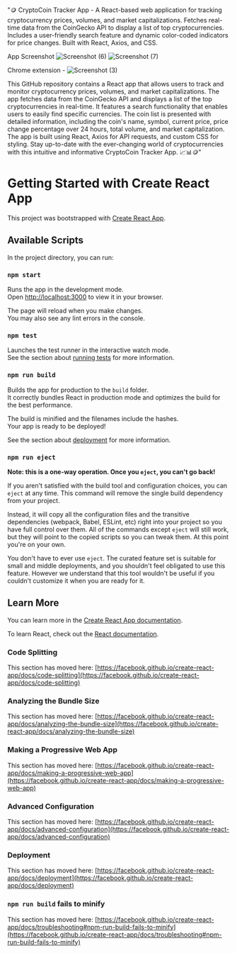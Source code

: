 "🪙 CryptoCoin Tracker App - A React-based web application for tracking cryptocurrency prices, volumes, and market capitalizations. Fetches real-time data from the CoinGecko API to display a list of top cryptocurrencies. Includes a user-friendly search feature and dynamic color-coded indicators for price changes. Built with React, Axios, and CSS.

App Screenshot
![Screenshot (6)](https://github.com/Yuvaraja-M/CryptoCurrencyTraker-Api-based/assets/84231769/8fc699bb-e5df-4578-9cb0-8abea55b0d08)
![Screenshot (7)](https://github.com/Yuvaraja-M/CryptoCurrencyTraker-Api-based/assets/84231769/88211e90-f10e-4171-9d6b-3e37731cb346)

Chrome extension - 
![Screenshot (3)](https://github.com/Yuvaraja-M/CryptoCurrencyTraker-Api-based/assets/84231769/cae7a255-4160-4d25-bf26-d44cb66ddab9)



This GitHub repository contains a React app that allows users to track and monitor cryptocurrency prices, volumes, and market capitalizations. The app fetches data from the CoinGecko API and displays a list of the top cryptocurrencies in real-time. It features a search functionality that enables users to easily find specific currencies. The coin list is presented with detailed information, including the coin's name, symbol, current price, price change percentage over 24 hours, total volume, and market capitalization. The app is built using React, Axios for API requests, and custom CSS for styling. Stay up-to-date with the ever-changing world of cryptocurrencies with this intuitive and informative CryptoCoin Tracker App. 📈📊🪙"


# Getting Started with Create React App

This project was bootstrapped with [Create React App](https://github.com/facebook/create-react-app).

## Available Scripts

In the project directory, you can run:

### `npm start`

Runs the app in the development mode.\
Open [http://localhost:3000](http://localhost:3000) to view it in your browser.

The page will reload when you make changes.\
You may also see any lint errors in the console.

### `npm test`

Launches the test runner in the interactive watch mode.\
See the section about [running tests](https://facebook.github.io/create-react-app/docs/running-tests) for more information.

### `npm run build`

Builds the app for production to the `build` folder.\
It correctly bundles React in production mode and optimizes the build for the best performance.

The build is minified and the filenames include the hashes.\
Your app is ready to be deployed!

See the section about [deployment](https://facebook.github.io/create-react-app/docs/deployment) for more information.

### `npm run eject`

**Note: this is a one-way operation. Once you `eject`, you can't go back!**

If you aren't satisfied with the build tool and configuration choices, you can `eject` at any time. This command will remove the single build dependency from your project.

Instead, it will copy all the configuration files and the transitive dependencies (webpack, Babel, ESLint, etc) right into your project so you have full control over them. All of the commands except `eject` will still work, but they will point to the copied scripts so you can tweak them. At this point you're on your own.

You don't have to ever use `eject`. The curated feature set is suitable for small and middle deployments, and you shouldn't feel obligated to use this feature. However we understand that this tool wouldn't be useful if you couldn't customize it when you are ready for it.

## Learn More

You can learn more in the [Create React App documentation](https://facebook.github.io/create-react-app/docs/getting-started).

To learn React, check out the [React documentation](https://reactjs.org/).

### Code Splitting

This section has moved here: [https://facebook.github.io/create-react-app/docs/code-splitting](https://facebook.github.io/create-react-app/docs/code-splitting)

### Analyzing the Bundle Size

This section has moved here: [https://facebook.github.io/create-react-app/docs/analyzing-the-bundle-size](https://facebook.github.io/create-react-app/docs/analyzing-the-bundle-size)

### Making a Progressive Web App

This section has moved here: [https://facebook.github.io/create-react-app/docs/making-a-progressive-web-app](https://facebook.github.io/create-react-app/docs/making-a-progressive-web-app)

### Advanced Configuration

This section has moved here: [https://facebook.github.io/create-react-app/docs/advanced-configuration](https://facebook.github.io/create-react-app/docs/advanced-configuration)

### Deployment

This section has moved here: [https://facebook.github.io/create-react-app/docs/deployment](https://facebook.github.io/create-react-app/docs/deployment)

### `npm run build` fails to minify

This section has moved here: [https://facebook.github.io/create-react-app/docs/troubleshooting#npm-run-build-fails-to-minify](https://facebook.github.io/create-react-app/docs/troubleshooting#npm-run-build-fails-to-minify)
